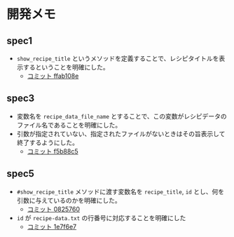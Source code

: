 # 開発メモ

## spec1
* `show_recipe_title` というメソッドを定義することで、レシピタイトルを表示するということを明確にした。
    * [コミット ffab108e](https://github.com/dtan4/dtan4-sezemi-2014-readable-code-2/commit/ffab108edd531c858fa1ab22749fc0bf6e9b364c)

## spec3
* 変数名を `recipe_data_file_name` とすることで、この変数がレシピデータのファイル名であることを明確にした。
* 引数が指定されていない、指定されたファイルがないときはその旨表示して終了するようにした。
    * [コミット f5b88c5](https://github.com/dtan4/dtan4-sezemi-2014-readable-code-2/commit/f5b88c59aaba6b7bddf5e48aacf80c35ef64fccc)

## spec5
* `#show_recipe_title` メソッドに渡す変数名を `recipe_title`, `id` とし、何を引数に与えているのかを明確にした。
    * [コミット 0825760](https://github.com/dtan4/dtan4-sezemi-2014-readable-code-2/commit/082576024433f211c37b19e70eeabe9b000f7dd4)
* `id` が `recipe-data.txt` の行番号に対応することを明確にした
    * [コミット 1e7f6e7](https://github.com/dtan4/dtan4-sezemi-2014-readable-code-2/commit/1e7f6e7352573f9aa38adb1e7a6bc5740b1a7e7e)
